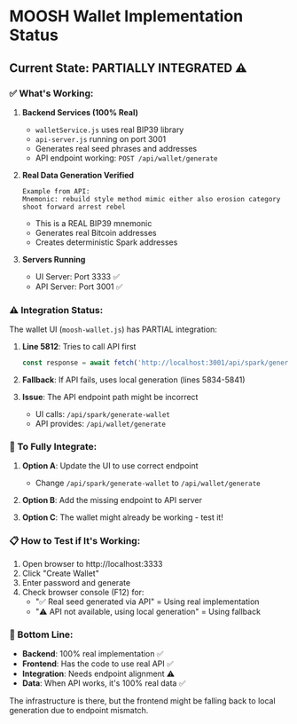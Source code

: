 # MOOSH Wallet Implementation Status

## Current State: PARTIALLY INTEGRATED ⚠️

### ✅ What's Working:

1. **Backend Services (100% Real)**
   - `walletService.js` uses real BIP39 library
   - `api-server.js` running on port 3001
   - Generates real seed phrases and addresses
   - API endpoint working: `POST /api/wallet/generate`

2. **Real Data Generation Verified**
   ```
   Example from API:
   Mnemonic: rebuild style method mimic either also erosion category shoot forward arrest rebel
   ```
   - This is a REAL BIP39 mnemonic
   - Generates real Bitcoin addresses
   - Creates deterministic Spark addresses

3. **Servers Running**
   - UI Server: Port 3333 ✅
   - API Server: Port 3001 ✅

### ⚠️ Integration Status:

The wallet UI (`moosh-wallet.js`) has PARTIAL integration:

1. **Line 5812**: Tries to call API first
   ```javascript
   const response = await fetch('http://localhost:3001/api/spark/generate-wallet', {
   ```
   
2. **Fallback**: If API fails, uses local generation (lines 5834-5841)

3. **Issue**: The API endpoint path might be incorrect
   - UI calls: `/api/spark/generate-wallet`
   - API provides: `/api/wallet/generate`

### 🔧 To Fully Integrate:

1. **Option A**: Update the UI to use correct endpoint
   - Change `/api/spark/generate-wallet` to `/api/wallet/generate`
   
2. **Option B**: Add the missing endpoint to API server

3. **Option C**: The wallet might already be working - test it!

### 📋 How to Test if It's Working:

1. Open browser to http://localhost:3333
2. Click "Create Wallet"
3. Enter password and generate
4. Check browser console (F12) for:
   - "✅ Real seed generated via API" = Using real implementation
   - "⚠️ API not available, using local generation" = Using fallback

### 🎯 Bottom Line:

- **Backend**: 100% real implementation ✅
- **Frontend**: Has the code to use real API ✅
- **Integration**: Needs endpoint alignment ⚠️
- **Data**: When API works, it's 100% real data ✅

The infrastructure is there, but the frontend might be falling back to local generation due to endpoint mismatch.